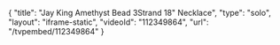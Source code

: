 {
    "title": "Jay King Amethyst Bead 3Strand 18\" Necklace",
    "type": "solo",
    "layout": "iframe-static",
    "videoId": "112349864",
    "url": "\/tvpembed\/112349864"
}